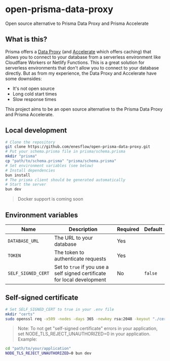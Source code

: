 # open-prisma-data-proxy

Open source alternative to Prisma Data Proxy and Prisma Accelerate

## What is this?

Prisma offers a [Data Proxy](https://www.prisma.io/docs/concepts/components/prisma-data-platform#data-proxy) (and [Accelerate](https://www.prisma.io/data-platform/accelerate) which offers caching)
that allows you to connect to your database from a serverless environment like Cloudflare Workers or Netlify Functions.
This is a great solution for serverless environments that don't allow you to connect to your database directly.
But as from my experience, the Data Proxy and Accelerate have some downsides:

- It's not open source
- Long cold start times
- Slow response times

This project aims to be an open source alternative to the Prisma Data Proxy and Prisma Accelerate.

## Local development

```bash
# Clone the repository
git clone https://github.com/enesflow/open-prisma-data-proxy.git
# Put your schema.prisma file in prisma/schema.prisma
mkdir "prisma"
cp "path/to/schema.prisma" "prisma/schema.prisma"
# Set environment variables (see below)
# Install dependencies
bun install
# The prisma client should be generated automatically
# Start the server
bun dev
```

> Docker support is coming soon

## Environment variables

| Name               | Description                                                              | Required | Default |
|--------------------|--------------------------------------------------------------------------|----------|---------|
| `DATABASE_URL`     | The URL to your database                                                 | Yes      |         |
| `TOKEN`            | The token to authenticate requests                                       | Yes      |         |
| `SELF_SIGNED_CERT` | Set to `true` if you use a self signed certificate for local development | No       | `false` |

## Self-signed certificate

```bash
# Set SELF_SIGNED_CERT to true in your .env file
mkdir "certs"
sudo openssl req -x509 -nodes -days 365 -newkey rsa:2048 -keyout "./certs/selfsigned.key" -out "./certs/selfsigned.crt"
```
> Note: To not get "self-signed certificate" errors in your application,
> set NODE_TLS_REJECT_UNAUTHORIZED=0 in your application.
> Example:
```bash
cd "path/to/your/application"
NODE_TLS_REJECT_UNAUTHORIZED=0 bun dev
```